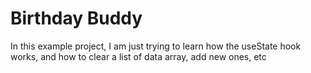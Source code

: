 # Birthday Buddy

In this example project, I am just trying to learn how the useState hook works, and how to clear a list of data array, add new ones, etc
